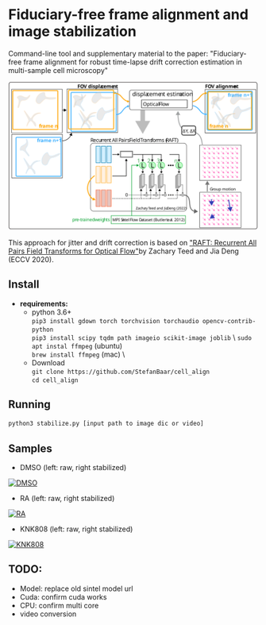 # Fiduciary-free frame alignment and image stabilization

Command-line tool and supplementary material to the paper: "Fiduciary-free frame alignment for robust time-lapse drift correction estimation in multi-sample cell microscopy"

![overview](images/idea.svg)

This approach for jitter and drift correction is based on ["RAFT: Recurrent All Pairs Field Transforms for Optical Flow"](https://arxiv.org/pdf/2003.12039.pdf)by Zachary Teed and Jia Deng (ECCV 2020).

## Install

- **requirements:**
   - python 3.6+ \
     `pip3 install gdown torch torchvision torchaudio opencv-contrib-python` \
     `pip3 install scipy tqdm path imageio scikit-image joblib` \\
     `sudo apt instal ffmpeg` (ubuntu) \
     `brew install ffmpeg` (mac) \\
   - Download \
     `git clone https://github.com/StefanBaar/cell_align` \
     `cd cell_align`

## Running
   ```bash
   python3 stabilize.py [input path to image dic or video]
   ```
## Samples

- DMSO (left: raw, right stabilized)

[![DMSO](https://img.youtube.com/vi/gazuq-znHJ4/hqdefault.jpg)](https://youtu.be/gazuq-znHJ4)
- RA (left: raw, right stabilized)

[![RA](https://img.youtube.com/vi/PBX6gSWabdU/hqdefault.jpg)](https://youtu.be/PBX6gSWabdU)
- KNK808 (left: raw, right stabilized)

[![KNK808](https://img.youtube.com/vi/OyPupI3irXw/hqdefault.jpg)](https://youtu.be/OyPupI3irXw)




## TODO:
- Model: replace old sintel model url
- Cuda: confirm cuda works
- CPU: confirm multi core
- video conversion


<!--- This repo requires RAFT
git submodule add https://github.com/princeton-vl/RAFT -->
